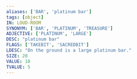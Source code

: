 ```yaml
---
aliases: ['BAR', 'platinum bar']
tags: [object]
IN: LOUD-ROOM
SYNONYM: ['BAR', 'PLATINUM', 'TREASURE']
ADJECTIVE: ['PLATINUM', 'LARGE']
DESC: "platinum bar"
FLAGS: ['TAKEBIT', 'SACREDBIT']
LDESC: "On the ground is a large platinum bar."
SIZE: 20
VALUE: 10
TVALUE: 5
---
```

